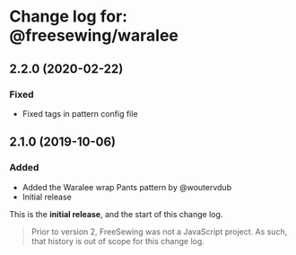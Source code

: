 # Change log for: @freesewing/waralee

## 2.2.0 (2020-02-22)

### Fixed

- Fixed tags in pattern config file

## 2.1.0 (2019-10-06)

### Added

- Added the Waralee wrap Pants pattern by @woutervdub
- Initial release

This is the **initial release**, and the start of this change log.

> Prior to version 2, FreeSewing was not a JavaScript project.
> As such, that history is out of scope for this change log.
